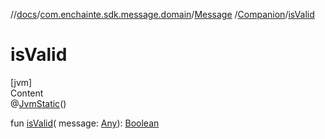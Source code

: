 //[docs](../../../index.md)/[com.enchainte.sdk.message.domain](../../index.md)/[Message](../index.md)
/[Companion](index.md)/[isValid](is-valid.md)

# isValid

[jvm]  
Content  
@[JvmStatic](https://kotlinlang.org/api/latest/jvm/stdlib/kotlin.jvm/-jvm-static/index.html)()

fun [isValid](is-valid.md)(
message: [Any](https://kotlinlang.org/api/latest/jvm/stdlib/kotlin/-any/index.html)): [Boolean](https://kotlinlang.org/api/latest/jvm/stdlib/kotlin/-boolean/index.html)  



